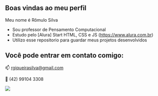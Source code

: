 ## Boas vindas ao meu perfil 

Meu nome é Rômulo Silva
- Sou professor de Pensamento Computacional
- Estudo pelo [Alura] Start HTML, CSS e JS (https://www.alura.com.br)
- Utilizo esse repositorio para guardar meus projetos desenvolvidos

## Você pode entrar em contato comigo:

📫 rgiqueirasilva@gmail.com

📴 (42) 99104 3308


![](https://media1.tenor.com/m/qLEl9-jSpw0AAAAC/jensen-ackles-dean-winchester.gif)
